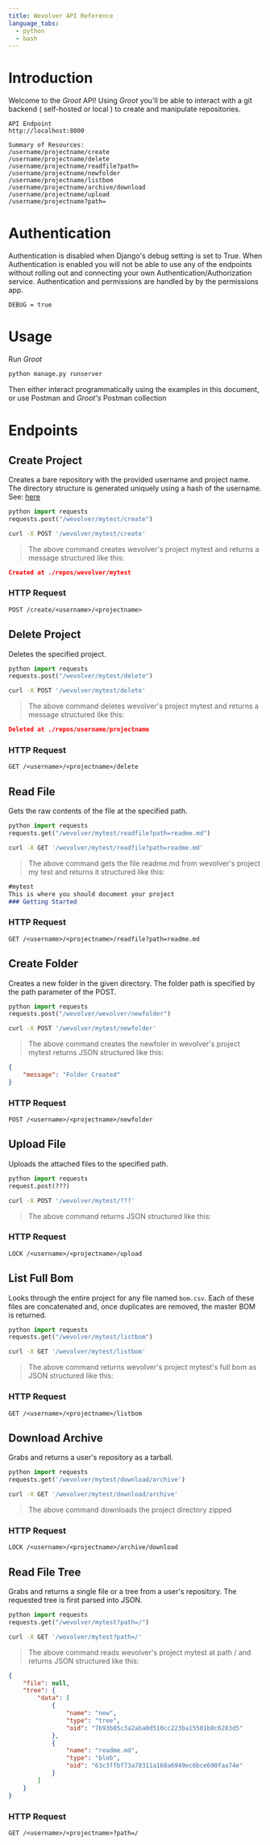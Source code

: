 ```yaml
---
title: Wevolver API Reference
language_tabs:
  - python
  - bash
---
```


# Introduction

Welcome to the *Groot* API! Using *Groot* you'll be able to interact with a git backend
( self-hosted or local ) to create and manipulate repositories.

```
API Endpoint
http://localhost:8000

Summary of Resources:
/username/projectname/create
/username/projectname/delete
/username/projectname/readfile?path=
/username/projectname/newfolder
/username/projectname/listbom
/username/projectname/archive/download
/username/projectname/upload
/username/projectname?path=
```
# Authentication

Authentication is disabled when Django's debug setting is set to True. When Authentication is enabled
you will not be able to use any of the endpoints without rolling out and connecting your own Authentication/Authorization service. Authentication and permissions are handled by by the permissions app.

```
DEBUG = true
```

# Usage

Run *Groot*

```bash
python manage.py runserver
```

Then either interact programmatically using the examples in this document, or use Postman
and *Groot's* Postman collection

# Endpoints

## Create Project

Creates a bare repository with the provided username and project name.
The directory structure is generated uniquely using a hash of the username.
See: [here](https://github.com/blog/117-scaling-lesson-23742)

```python
python import requests
requests.post("/wevolver/mytest/create")
```

```bash
curl -X POST '/wevolver/mytest/create'
```

> The above command creates wevolver's project mytest and returns a message structured like this:

```json
Created at ./repos/wevolver/mytest
```

### HTTP Request

 `POST /create/<username>/<projectname>`

## Delete Project

Deletes the specified project.

```python
python import requests
requests.post("/wevolver/mytest/delete")
```

```bash
curl -X POST '/wevolver/mytest/delete'
```

> The above command deletes wevolver's project mytest and returns a message structured like this:

```json
Deleted at ./repos/username/projectname
```

### HTTP Request

`GET /<username>/<projectname>/delete`

## Read File

Gets the raw contents of the file at the specified path.

```python
python import requests
requests.get("/wevolver/mytest/readfile?path=readme.md")
```

```bash
curl -X GET '/wevolver/mytest/readfile?path=readme.md'
```

> The above command gets the file readme.md from wevolver's project my test and returns it structured like this:

```markdown
#mytest
This is where you should document your project  
### Getting Started
```

### HTTP Request
`GET /<username>/<projectname>/readfile?path=readme.md`

## Create Folder

Creates a new folder in the given directory. The folder path is specified by the
path parameter of the POST.

```python
python import requests
requests.post("/wevolver/wevolver/newfolder")
```

```bash
curl -X POST '/wevolver/mytest/newfolder'
```

> The above command creates the newfoler in wevolver's project mytest returns JSON structured like this:

```json
{
    "message": "Folder Created"
}
```

### HTTP Request

`POST /<username>/<projectname>/newfolder`

## Upload File

Uploads the attached files to the specified path.

```python
python import requests
request.post(???)
```

```bash
curl -X POST '/wevolver/mytest/???'
```

> The above command returns JSON structured like this:

### HTTP Request

`LOCK /<username>/<projectname>/upload`

## List Full Bom

Looks through the entire project for any file named `bom.csv`. Each of these
files are concatenated and, once duplicates are removed, the master BOM is returned.

```python
python import requests
requests.get("/wevolver/mytest/listbom")
```

```bash
curl -X GET '/wevolver/mytest/listbom'
```

> The above command returns wevolver's project mytest's full bom as JSON structured like this:

### HTTP Request

`GET /<username>/<projectname>/listbom`

## Download Archive

Grabs and returns a user's repository as a tarball.

```python
python import requests
requests.get('/wevolver/mytest/download/archive')
```

```bash
curl -X GET '/wevolver/mytest/download/archive'
```

> The above command downloads the project directory zipped

### HTTP Request

`LOCK /<username>/<projectname>/archive/download`

## Read File Tree

Grabs and returns a single file or a tree from a user's repository.
The requested tree is first parsed into JSON.

```python
python import requests
requests.get("/wevolver/mytest?path=/")
```

```bash
curl -X GET '/wevolver/mytest?path=/'
```

> The above command reads wevolver's project mytest at path / and returns JSON structured like this:

```json
{
    "file": null,
    "tree": {
        "data": [
            {
                "name": "new",
                "type": "tree",
                "oid": "7b93b85c3a2aba0d510cc223ba15501b8c6283d5"
            },
            {
                "name": "readme.md",
                "type": "blob",
                "oid": "63c3ffbf73a78311a168a6949ec6bce690faa74e"
            }
        ]
    }
}
```

### HTTP Request

`GET /<username>/<projectname>?path=/`
